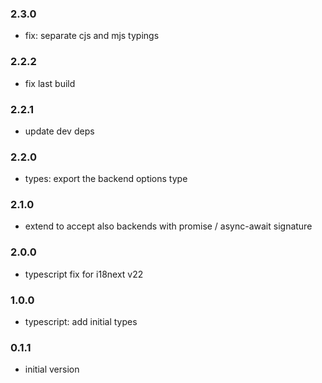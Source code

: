 ### 2.3.0

- fix: separate cjs and mjs typings

### 2.2.2

- fix last build

### 2.2.1

- update dev deps

### 2.2.0

- types: export the backend options type

### 2.1.0

- extend to accept also backends with promise / async-await signature

### 2.0.0

- typescript fix for i18next v22

### 1.0.0

- typescript: add initial types

### 0.1.1
- initial version
